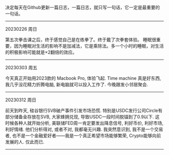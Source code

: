 
决定每天在Github更新一篇日志，一篇日志，就只写一句话，它一定是最重要的一句话。

---

20230226 周日

第五次拳击课之后，终于感觉自己是在练拳了。终于戴了次拳套体验。
睡眠很重要，因为睡眠对生活的影响不是加减法，它是乘除法。多一个小时的睡眠，对生活的积极影响可能就是×2翻倍的效应。

---

20230303 周五

今天真正开始用2023款的 Macbook Pro, 体验飞起.
Time machine 真是好东西, 我几乎没花精力折腾电脑, 新电脑就可以投入工作了.
今晚跟发小邻居聚会.

---

20230312 周日

前天到昨天, 硅谷银行SVB破产事件引发市场恐慌. 
特别是USDC发行公司Circle有部分储备金存放在SVB, 大家蜂拥兑现, 导致USDC一段时间脱锚到了0.9以下.
这时候各种人就开始分析, 美联储FED周一肯定要发出降息信号, 利好币价, 利好市场, 利好情绪.
他们分析得对, 或者不对, 我都毫无兴趣. 我突然意识到, 我不是一个交易者, 也不是一个金融爱好者——我是一个真正希望市场能够繁荣, Crypto能够向前发展的人.
仅此而已.

---
